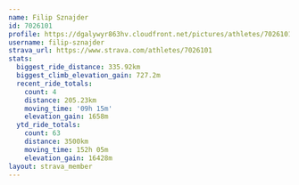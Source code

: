 ```yaml
---
name: Filip Sznajder
id: 7026101
profile: https://dgalywyr863hv.cloudfront.net/pictures/athletes/7026101/2123836/19/large.jpg
username: filip-sznajder
strava_url: https://www.strava.com/athletes/7026101
stats:
  biggest_ride_distance: 335.92km
  biggest_climb_elevation_gain: 727.2m
  recent_ride_totals:
    count: 4
    distance: 205.23km
    moving_time: '09h 15m'
    elevation_gain: 1658m
  ytd_ride_totals:
    count: 63
    distance: 3500km
    moving_time: 152h 05m
    elevation_gain: 16428m
layout: strava_member
--- 
```

